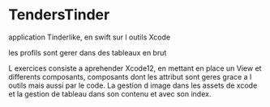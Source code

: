 # TendersTinder

application Tinderlike, en swift sur l outils Xcode

les profils sont gerer dans des tableaux en brut

L exercices consiste a aprehender Xcode12, en mettant en place un View et differents composants, composants dont les attribut sont geres grace a l outils mais aussi par le code. La gestion d image dans les assets de xcode et la gestion de tableau dans son contenu et avec son index.

